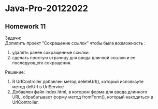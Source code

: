 # Java-Pro-20122022

## Homework 11

Задачи:  
Допилить проект “Сокращение ссылок” чтобы была возможность :
1) удалять ранее сокращенные ссылки.
2) сделать простую страницу для ввода длинной ссылки и ее последующего сокращения.

Решение:
1) В UrlController добавлен метод deleteUrl(), который используте метод delUrl в UrlService
2) Добавлен файл index.html, в котором форма для ввода длинного URL, обрабатывает форму метод fromForm(), который находиться в UrlController.